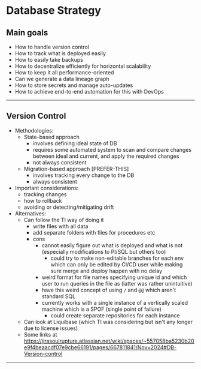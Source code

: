 # Database Strategy

## Main goals

- How to handle version control
- How to track what is deployed easily
- How to easily take backups
- How to decentralize efficiently for horizontal scalability
- How to keep it all performance-oriented
- Can we generate a data lineage graph
- How to store secrets and manage auto-updates
- How to achieve end-to-end automation for this with DevOps

---

## Version Control

- Methodologies:
  - State-based approach
    - involves defining ideal state of DB
    - requires some automated system to scan and compare changes between ideal and current, and apply the required changes
    - not always consistent
  - Migration-based approach [PREFER-THIS]
    - involves tracking every change to the DB
    - always consistent
- Important considerations:
  - tracking changes
  - how to rollback
  - avoiding or detecting/mitigating drift
- Alternatives:
  - Can follow the TI way of doing it
    - write files with all data
    - add separate folders with files for procedures etc
    - cons
      - cannot easily figure out what is deployed and what is not (especially modifications to Pl/SQL but others too)
        - could try to make non-editable branches for each env which can only be edited by CI/CD user while making sure merge and deploy happen with no delay
      - weird format for file names specifying unique id and which user to run queries in the file as (latter was rather unintuitive)
      - have this weird concept of using `/` and `@@` which aren't standard SQL
      - currently works with a single instance of a vertically scaled machine which is a SPOF (single point of failure)
        - could create separate repositories for each instance
  - Can look at Liquibase (which TI was considering but isn't any longer due to license issues)
  - Some links at https://jirasoulrupture.atlassian.net/wiki/spaces/~557058ba5230b20e9f4beaacdf07e9cbe66191/pages/667811841/Nov+2024#DB-Version-control

---
